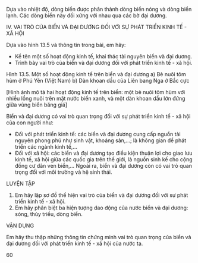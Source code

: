 Dựa vào nhiệt độ, dòng biển được phân thành dòng biển nóng và dòng biển lạnh. Các dòng biển này đối xứng với nhau qua các bờ đại dương.

IV. VAI TRÒ CỦA BIỂN VÀ ĐẠI DƯƠNG ĐỐI VỚI SỰ PHÁT TRIỂN KINH TẾ - XÃ HỘI

Dựa vào hình 13.5 và thông tin trong bài, em hãy:
- Kể tên một số hoạt động kinh tế, khai thác tài nguyên biển và đại dương.
- Trình bày vai trò của biển và đại dương đối với phát triển kinh tế - xã hội.

Hình 13.5. Một số hoạt động kinh tế trên biển và đại dương
a) Bè nuôi tôm hùm ở Phú Yên (Việt Nam)
b) Dàn khoan dầu của Liên bang Nga ở Bắc cực

[Hình ảnh mô tả hai hoạt động kinh tế trên biển: một bè nuôi tôm hùm với nhiều lồng nuôi trên mặt nước biển xanh, và một dàn khoan dầu lớn đứng giữa vùng biển băng giá]

Biển và đại dương có vai trò quan trọng đối với sự phát triển kinh tế - xã hội của con người như:
- Đối với phát triển kinh tế: các biển và đại dương cung cấp nguồn tài nguyên phong phú như sinh vật, khoáng sản,...; là không gian để phát triển các ngành kinh tế,...
- Đối với xã hội: các biển và đại dương tạo điều kiện thuận lợi cho giao lưu kinh tế, xã hội giữa các quốc gia trên thế giới, là nguồn sinh kế cho cộng đồng cư dân ven biển,...
Ngoài ra, biển và đại dương còn có vai trò quan trọng đối với môi trường và hệ sinh thái.

LUYỆN TẬP

1. Em hãy lập sơ đồ thể hiện vai trò của biển và đại dương đối với sự phát triển kinh tế - xã hội.
2. Em hãy phân biệt ba hiện tượng dao động của nước biển và đại dương: sóng, thủy triều, dòng biển.

VẬN DỤNG

Em hãy thu thập những thông tin chứng minh vai trò quan trọng của biển và đại dương đối với phát triển kinh tế - xã hội của nước ta.

60